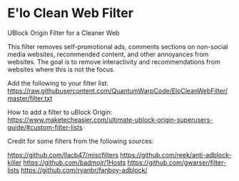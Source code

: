 # E'lo Clean Web Filter
UBlock Origin Filter for a Cleaner Web

This filter removes self-promotional ads, comments sections on non-social media websites, recommended content, and other annoyances from websites. The goal is to remove interactivity and recommendations from websites where this is not the focus.

Add the following to your filter list.
https://raw.githubusercontent.com/QuantumWarpCode/EloCleanWebFilter/master/filter.txt

How to add a filter to uBlock Origin: https://www.maketecheasier.com/ultimate-ublock-origin-superusers-guide/#custom-filter-lists

Credit for some filters from the following sources:

https://github.com/llacb47/miscfilters
https://github.com/reek/anti-adblock-killer
https://github.com/badmojr/1Hosts
https://github.com/gwarser/filter-lists
https://github.com/ryanbr/fanboy-adblock/
